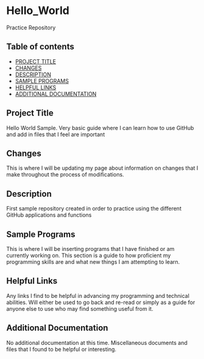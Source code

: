 # Hello_World
Practice Repository

## Table of contents

- [PROJECT TITLE](#Project-Title)
- [CHANGES](#Changes)
- [DESCRIPTION](#Description)
- [SAMPLE PROGRAMS](#Sample-Programs)
- [HELPFUL LINKS](#Helpful_Links)
- [ADDITIONAL DOCUMENTATION](#additional-documentation)


## Project Title

Hello World Sample. Very basic guide where I can learn how to use GitHub and add in files that I feel are important


## Changes

This is where I will be updating my page about information on changes that I make throughout the process of modifications.


## Description

First sample repository created in order to practice using the different GitHub applications and functions

## Sample Programs

This is where I will be inserting programs that I have finished or am currently working on. This section is a guide to how proficient my programming skills are and what new things I am attempting to learn.

## Helpful Links

Any links I find to be helpful in advancing my programming and technical abilities. Will either be used to go back and re-read or simply as a guide for anyone else to use who may find something useful from it.

## Additional Documentation

No additional documentation at this time. Miscellaneous documents and files that I found to be helpful or interesting.
